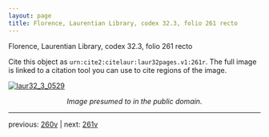 ```yaml
---
layout: page
title: Florence, Laurentian Library, codex 32.3, folio 261 recto
---
```


Florence, Laurentian Library, codex 32.3, folio 261 recto

Cite this object as `urn:cite2:citelaur:laur32pages.v1:261r`.  The full image is linked to a citation tool you can use to cite regions of the image.

[![laur32_3_0529](http://www.homermultitext.org/iipsrv?IIIF=/project/homer/pyramidal/deepzoom/citelaur/laur32imgs/v1/laur32_3_0529.tif/full/800,/0/default.jpg)](http://www.homermultitext.org/ict2/?urn=urn:cite2:citelaur:laur32imgs.v1:laur32_3_0529) 

<p style="text-align: center; font-style: italic;">Image presumed to in the public domain.</p>

---

previous: [260v](../260v/) | next: [261v](../261v/)